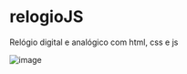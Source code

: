 # relogioJS

Relógio digital e analógico com html, css e js

![image](https://user-images.githubusercontent.com/52809806/161971074-acb749d4-d373-4485-8b5c-6d8da121325d.png)
